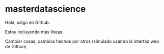 # masterdatascience

Hola, salgo en Github.

Estoy incluyendo más líneas.

Cambiar cosas, cambios hechos por otros (simulado usando la interfaz web de Github)
